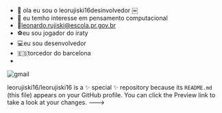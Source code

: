 - 👋 ola eu sou o leorujiski16desinvolvedor
￼
- 👀 eu temho interesse em pensamento computacional 
- 📧leonardo.rujiski@escola.pr.gov.br
- ⚽eu sou jogador do iraty
- 💻eu sou desenvolvedor
- 🇪🇸torcedor do barcelona
- 
![gmail](https://img.shields.io/badge/Gmail-D14836?style=for-the-badge&logo=gmail&logoColor=white)

leorujiski16/leorujiski16 is a ✨ special ✨ repository because its `README.md` (this file) appears on your GitHub profile.
You can click the Preview link to take a look at your changes.
--->
